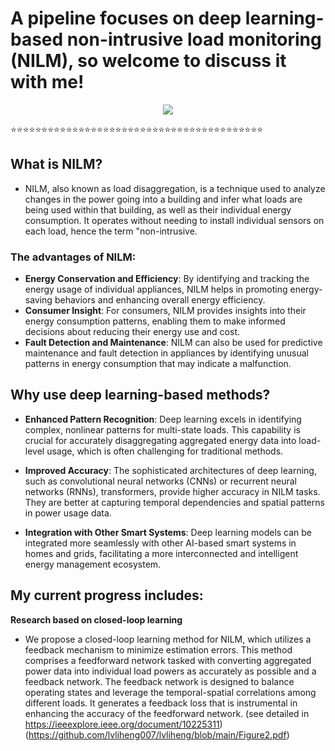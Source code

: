 # A pipeline focuses on deep learning-based non-intrusive load monitoring (NILM), so welcome to discuss it with me!

<div align="center"> <img src="https://github-readme-streak-stats.herokuapp.com/?user=lvliheng007" /> </div>


⭐⭐⭐⭐⭐⭐⭐⭐⭐⭐⭐⭐⭐⭐⭐⭐⭐⭐⭐⭐⭐⭐⭐⭐⭐⭐⭐⭐⭐⭐⭐⭐⭐⭐⭐⭐⭐⭐⭐⭐⭐

## What is NILM?

- NILM, also known as load disaggregation, is a technique used to analyze changes in the power going into a building and infer what loads are being used within that building, as well as their individual energy consumption. It operates without needing to install individual sensors on each load, hence the term "non-intrusive.

### The advantages of NILM:

- **Energy Conservation and Efficiency**: By identifying and tracking the energy usage of individual appliances, NILM helps in promoting energy-saving behaviors and enhancing overall energy efficiency.
- **Consumer Insight**: For consumers, NILM provides insights into their energy consumption patterns, enabling them to make informed decisions about reducing their energy use and cost.
- **Fault Detection and Maintenance**: NILM can also be used for predictive maintenance and fault detection in appliances by identifying unusual patterns in energy consumption that may indicate a malfunction.

## Why use deep learning-based methods?

- **Enhanced Pattern Recognition**: Deep learning excels in identifying complex, nonlinear patterns for multi-state loads. This capability is crucial for accurately disaggregating aggregated energy data into load-level usage, which is often challenging for traditional methods.

- **Improved Accuracy**: The sophisticated architectures of deep learning, such as convolutional neural networks (CNNs) or recurrent neural networks (RNNs), transformers, provide higher accuracy in NILM tasks. They are better at capturing temporal dependencies and spatial patterns in power usage data.

- **Integration with Other Smart Systems**: Deep learning models can be integrated more seamlessly with other AI-based smart systems in homes and grids, facilitating a more interconnected and intelligent energy management ecosystem.
## My current progress includes: 

**Research based on closed-loop learning**
- We propose a closed-loop learning method for NILM, which utilizes a feedback mechanism to minimize estimation errors. This method comprises a feedforward network tasked with converting aggregated power data into individual load powers as accurately as possible and a feedback network. The feedback network is designed to balance operating states and leverage the temporal-spatial correlations among different loads. It generates a feedback loss that is instrumental in enhancing the accuracy of the feedforward network. (see detailed in https://ieeexplore.ieee.org/document/10225311) (https://github.com/lvliheng007/lvliheng/blob/main/Figure2.pdf)


